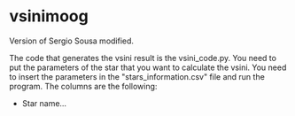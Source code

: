 # vsinimoog
Version of Sergio Sousa modified.

The code that generates the vsini result is the vsini_code.py. You need to put the parameters of the star that you want to calculate the vsini.
You need to insert the parameters in the "stars_information.csv" file and run the program. The columns are the following:
- Star name...

